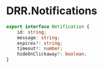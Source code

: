 # DRR.Notifications

```ts
export interface Notification {
    id: string;
    message: string;
    expires?: string;
    timeout?: number;
    hideOnClickaway?: boolean;
}
```